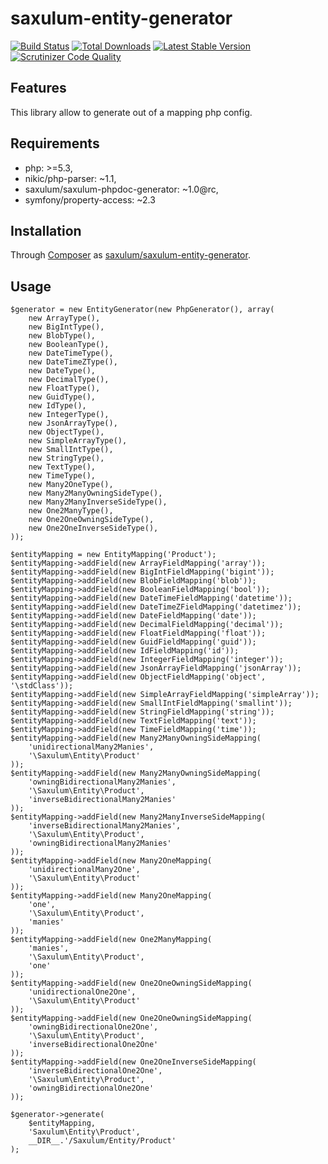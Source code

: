 # saxulum-entity-generator

[![Build Status](https://api.travis-ci.org/saxulum/saxulum-entity-generator.png?branch=master)](https://travis-ci.org/saxulum/saxulum-entity-generator)
[![Total Downloads](https://poser.pugx.org/saxulum/saxulum-entity-generator/downloads.png)](https://packagist.org/packages/saxulum/saxulum-entity-generator)
[![Latest Stable Version](https://poser.pugx.org/saxulum/saxulum-entity-generator/v/stable.png)](https://packagist.org/packages/saxulum/saxulum-entity-generator)
[![Scrutinizer Code Quality](https://scrutinizer-ci.com/g/saxulum/saxulum-entity-generator/badges/quality-score.png?b=master)](https://scrutinizer-ci.com/g/saxulum/saxulum-entity-generator/?branch=master)

## Features

This library allow to generate out of a mapping php config.

## Requirements

 * php: >=5.3,
 * nikic/php-parser: ~1.1,
 * saxulum/saxulum-phpdoc-generator: ~1.0@rc,
 * symfony/property-access: ~2.3

## Installation

Through [Composer](http://getcomposer.org) as [saxulum/saxulum-entity-generator][1].

## Usage

```{.php}
$generator = new EntityGenerator(new PhpGenerator(), array(
    new ArrayType(),
    new BigIntType(),
    new BlobType(),
    new BooleanType(),
    new DateTimeType(),
    new DateTimeZType(),
    new DateType(),
    new DecimalType(),
    new FloatType(),
    new GuidType(),
    new IdType(),
    new IntegerType(),
    new JsonArrayType(),
    new ObjectType(),
    new SimpleArrayType(),
    new SmallIntType(),
    new StringType(),
    new TextType(),
    new TimeType(),
    new Many2OneType(),
    new Many2ManyOwningSideType(),
    new Many2ManyInverseSideType(),
    new One2ManyType(),
    new One2OneOwningSideType(),
    new One2OneInverseSideType(),
));

$entityMapping = new EntityMapping('Product');
$entityMapping->addField(new ArrayFieldMapping('array'));
$entityMapping->addField(new BigIntFieldMapping('bigint'));
$entityMapping->addField(new BlobFieldMapping('blob'));
$entityMapping->addField(new BooleanFieldMapping('bool'));
$entityMapping->addField(new DateTimeFieldMapping('datetime'));
$entityMapping->addField(new DateTimeZFieldMapping('datetimez'));
$entityMapping->addField(new DateFieldMapping('date'));
$entityMapping->addField(new DecimalFieldMapping('decimal'));
$entityMapping->addField(new FloatFieldMapping('float'));
$entityMapping->addField(new GuidFieldMapping('guid'));
$entityMapping->addField(new IdFieldMapping('id'));
$entityMapping->addField(new IntegerFieldMapping('integer'));
$entityMapping->addField(new JsonArrayFieldMapping('jsonArray'));
$entityMapping->addField(new ObjectFieldMapping('object', '\stdClass'));
$entityMapping->addField(new SimpleArrayFieldMapping('simpleArray'));
$entityMapping->addField(new SmallIntFieldMapping('smallint'));
$entityMapping->addField(new StringFieldMapping('string'));
$entityMapping->addField(new TextFieldMapping('text'));
$entityMapping->addField(new TimeFieldMapping('time'));
$entityMapping->addField(new Many2ManyOwningSideMapping(
    'unidirectionalMany2Manies',
    '\Saxulum\Entity\Product'
));
$entityMapping->addField(new Many2ManyOwningSideMapping(
    'owningBidirectionalMany2Manies',
    '\Saxulum\Entity\Product',
    'inverseBidirectionalMany2Manies'
));
$entityMapping->addField(new Many2ManyInverseSideMapping(
    'inverseBidirectionalMany2Manies',
    '\Saxulum\Entity\Product',
    'owningBidirectionalMany2Manies'
));
$entityMapping->addField(new Many2OneMapping(
    'unidirectionalMany2One',
    '\Saxulum\Entity\Product'
));
$entityMapping->addField(new Many2OneMapping(
    'one',
    '\Saxulum\Entity\Product',
    'manies'
));
$entityMapping->addField(new One2ManyMapping(
    'manies',
    '\Saxulum\Entity\Product',
    'one'
));
$entityMapping->addField(new One2OneOwningSideMapping(
    'unidirectionalOne2One',
    '\Saxulum\Entity\Product'
));
$entityMapping->addField(new One2OneOwningSideMapping(
    'owningBidirectionalOne2One',
    '\Saxulum\Entity\Product',
    'inverseBidirectionalOne2One'
));
$entityMapping->addField(new One2OneInverseSideMapping(
    'inverseBidirectionalOne2One',
    '\Saxulum\Entity\Product',
    'owningBidirectionalOne2One'
));

$generator->generate(
    $entityMapping,
    'Saxulum\Entity\Product',
    __DIR__.'/Saxulum/Entity/Product'
);
```

[1]: https://packagist.org/packages/saxulum/saxulum-entity-generator